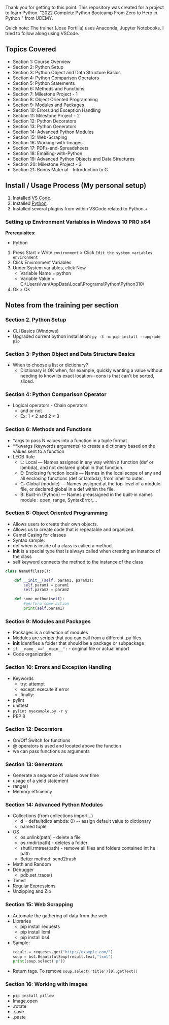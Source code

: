 Thank you for getting to this point. This repository was created for a project to learn Python. "2022 Complete Python Bootcamp From Zero to Hero in Python
" from UDEMY.

Quick note: The trainer (Jose Portilla) uses Anaconda, Jupyter Notebooks. I tried to follow along using VSCode. 

## Topics Covered
- Section 1: Course Overview
- Section 2: Python Setup
- Section 3: Python Object and Data Structure Basics
- Section 4: Python Comparison Operators
- Section 5: Python Statements
- Section 6: Methods and Functions
- Section 7: Milestone Project - 1
- Section 8: Object Oriented Programming
- Section 9: Modules and Packages
- Section 10: Errors and Exception Handling
- Section 11: Milestone Project - 2
- Section 12: Python Decorators
- Section 13: Python Generators
- Section 14: Advanced Python Modules
- Section 15: Web-Scraping
- Section 16: Working-with-Images
- Section 17: PDFs-and-Spreadsheets
- Section 18: Emailing-with-Python
- Section 19: Advanced Python Objects and Data Structures
- Section 20: Milestone Project - 3
- Section 21: Bonus Material - Introduction to G

## Install / Usage Process (My personal setup)
1. Installed [VS Code](https://code.visualstudio.com).
2. Installed [Python](https://www.python.org/downloads/).
3. Installed several plugins from within VSCode related to Python.+

### Setting up Environment Variables in Windows 10 PRO x64

**Prerequisites:**
- Python

1. Press Start > Write `environment` > Click `Edit the system variables environment`
2. Click Environment Variables
3. Under System variables, click New
    - Variable Name = python
    - Variable Value = C:\Users\Ivan\AppData\Local\Programs\Python\Python310\
4. Ok > Ok


## Notes from the training per section

### Section 2. Python Setup
- CLI Basics (Windows)
- Upgraded current python installation: `py -3 -m pip install --upgrade pip`

### Section 3: Python Object and Data Structure Basics
- When to choose a list or dictionary?
    - Dictionary is OK when, for example, quickly wanting a value without needing to know its exact location--cons is that can't be sorted, sliced.

### Section 4: Python Comparison Operator
- Logical operators - Chain operators
    - and or not
    - Ex: 1 < 2 and 2 < 3

### Section 6: Methods and Functions
- *args to pass N values into a function in a tuple format
- **kwargs (keywords arguments) to create a dictionary based on the values sent to a function
- LEGB Rule
    - L: Local — Names assigned in any way within a function (def or lambda), and not declared global in that function.
    - E: Enclosing function locals — Names in the local scope of any and all enclosing functions (def or lambda), from inner to outer.
    - G: Global (module) — Names assigned at the top-level of a module file, or declared global in a def within the file.
    - B: Built-in (Python) — Names preassigned in the built-in names module : open, range, SyntaxError,...

### Section 8: Object Oriented Programming
- Allows users to create their own objects.
- Allows us to create code that is repeatable and organized.
- Camel Casing for classes
- Syntax sample:
- def when is inside of a class is called a method.
- __init__ is a special type that is always called when creating an instance of the class
- self keyword connects the method to the instance of the class
```python
class NameOfClass():

    def __init__(self, param1, param2):
        self.param1 = param1
        self.param2 = param2

    def some_method(self):
        #perform some action
        print(self.param1)
```

### Section 9: Modules and Packages
- Packages is a collection of modules
- Modules are scripts that you can call from a different .py files.
- __init__ identifies a folder that should be a package or subpackage
- `if __name__=="__main__":` - original file or actual import
- Code organization


### Section 10: Errors and Exception Handling
- Keywords
    - try: attempt
    - except: execute if error
    - finally: 
- pylint
- unittest
- `pylint myexample.py -r y`
- PEP 8

### Section 12: Decorators
- On/Off Switch for functions
- @ operators is used and located above the function
- we can pass functions as arguments

### Section 13: Generators
- Generate a sequence of values over time
- usage of a yield statement
- range()
- Memory efficiency


### Section 14: Advanced Python Modules
- Collections (from collections import...)
    - d = defaultdict(lambda: 0) -- assign default value to dictionary
    - named tuple
- OS
    - os.unlink(path) - delete a file
    - os.rmdir(path) - deletes a folder
    - shutil.rmtree(path) - remove all files and folders contained int he path
    - Better method: send2trash
- Math and Random
- Debugger
    - pdb.set_trace()
- Timeit
- Regular Expressions
- Unzipping and Zip


### Section 15: Web Scrapping
- Automate the gathering of data from the web
- Libraries
    - pip install requests
    - pip install lxml
    - pip install bs4
- Sample:
    ```python
    result = requests.get("http://example.com/")
    soup = bs4.BeautifulSoup(result.text,"lxml")
    print(soup.select('p'))
    ```
- Return tags. To remove `soup.select('title')[0].getText()`


### Section 16: Working with images
- `pip install pillow`
- Image.open
- .rotate
- .save
- .paste
